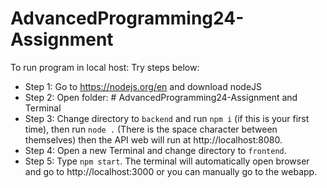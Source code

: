 # AdvancedProgramming24-Assignment
To run program in local host: Try steps below:
+ Step 1: Go to https://nodejs.org/en and download nodeJS
+ Step 2: Open folder: # AdvancedProgramming24-Assignment and Terminal
+ Step 3: Change directory to `backend` and run `npm i` (if this is your first time), then run `node .` (There is the space character between themselves) then the API web will run at http://localhost:8080.
+ Step 4: Open a new Terminal and change directory to `frontend`.
+ Step 5: Type `npm start`. The terminal will automatically open browser and go to http://localhost:3000 or you can manually go to the webapp.
